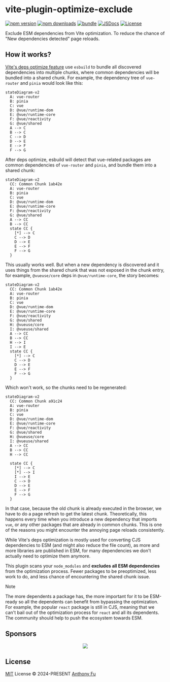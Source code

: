 # vite-plugin-optimize-exclude

[![npm version][npm-version-src]][npm-version-href]
[![npm downloads][npm-downloads-src]][npm-downloads-href]
[![bundle][bundle-src]][bundle-href]
[![JSDocs][jsdocs-src]][jsdocs-href]
[![License][license-src]][license-href]

Exclude ESM dependencies from Vite optimization. To reduce the chance of "New dependencies detected" page reloads.

## How it works?

[Vite's deps optimize feature](https://vitejs.dev/guide/dep-pre-bundling.html) use `esbuild` to bundle all discovered dependencies into multiple chunks, where common dependencies will be bundled into a shared chunk. For example, the dependency tree of `vue-router` and `pinia` would look like this:

```mermaid
stateDiagram-v2
  A: vue-router
  B: pinia
  C: vue
  D: @vue/runtime-dom
  E: @vue/runtime-core
  F: @vue/reactivity
  G: @vue/shared
  A --> C
  B --> C
  C --> D
  D --> E
  E --> F
  F --> G
```

After deps optimize, esbuild will detect that vue-related packages are common dependencies of `vue-router` and `pinia`, and bundle them into a shared chunk:

```mermaid
stateDiagram-v2
  CC: Common Chunk 1ab42e
  A: vue-router
  B: pinia
  C: vue
  D: @vue/runtime-dom
  E: @vue/runtime-core
  F: @vue/reactivity
  G: @vue/shared
  A --> CC
  B --> CC
  state CC {
    [*] --> C
    C --> D
    D --> E
    E --> F
    F --> G
  }
```

This usually works well. But when a new dependency is discovered and it uses things from the shared chunk that was not exposed in the chunk entry, for example, `@vueuse/core` deps in `@vue/runtime-core`, the story becomes:

```mermaid
stateDiagram-v2
  CC: Common Chunk 1ab42e
  A: vue-router
  B: pinia
  C: vue
  D: @vue/runtime-dom
  E: @vue/runtime-core
  F: @vue/reactivity
  G: @vue/shared
  H: @vueuse/core
  I: @vueuse/shared
  A --> CC
  B --> CC
  H --> I
  I --> E
  state CC {
    [*] --> C
    C --> D
    D --> E
    E --> F
    F --> G
  }
```

Which won't work, so the chunks need to be regenerated:

```mermaid
stateDiagram-v2
  CC: Common Chunk a91c24
  A: vue-router
  B: pinia
  C: vue
  D: @vue/runtime-dom
  E: @vue/runtime-core
  F: @vue/reactivity
  G: @vue/shared
  H: @vueuse/core
  I: @vueuse/shared
  A --> CC
  B --> CC
  H --> CC

  state CC {
    [*] --> C
    [*] --> I
    I --> E
    C --> D
    D --> E
    E --> F
    F --> G
  }
```

In that case, because the old chunk is already executed in the browser, we have to do a page refresh to get the latest chunk. Theoretically, this happens every time when you introduce a new dependency that imports `vue`, or any other packages that are already in common chunks. This is one of the reasons you might encounter the annoying page reloads consistently.

While Vite's deps optimization is mostly used for converting CJS dependencies to ESM (and might also reduce the file count), as more and more libraries are published in ESM, for many dependencies we don't actually need to optimize them anymore.

This plugin scans your `node_modules` and **excludes all ESM dependencies** from the optimization process. Fewer packages to be preoptimized, less work to do, and less chance of encountering the shared chunk issue.

> [!NOTE]
> The more dependents a package has, the more important for it to be ESM-ready so all the dependents can benefit from bypassing the optimization. For example, the popular `react` package is still in CJS, meaning that we can't bail out of the optimization process for `react` and all its dependents. The community should help to push the ecosystem towards ESM.

## Sponsors

<p align="center">
  <a href="https://cdn.jsdelivr.net/gh/antfu/static/sponsors.svg">
    <img src='https://cdn.jsdelivr.net/gh/antfu/static/sponsors.svg'/>
  </a>
</p>

## License

[MIT](./LICENSE) License © 2024-PRESENT [Anthony Fu](https://github.com/antfu)

<!-- Badges -->

[npm-version-src]: https://img.shields.io/npm/v/vite-plugin-optimize-exclude?style=flat&colorA=080f12&colorB=1fa669
[npm-version-href]: https://npmjs.com/package/vite-plugin-optimize-exclude
[npm-downloads-src]: https://img.shields.io/npm/dm/vite-plugin-optimize-exclude?style=flat&colorA=080f12&colorB=1fa669
[npm-downloads-href]: https://npmjs.com/package/vite-plugin-optimize-exclude
[bundle-src]: https://img.shields.io/bundlephobia/minzip/vite-plugin-optimize-exclude?style=flat&colorA=080f12&colorB=1fa669&label=minzip
[bundle-href]: https://bundlephobia.com/result?p=vite-plugin-optimize-exclude
[license-src]: https://img.shields.io/github/license/antfu/vite-plugin-optimize-exclude.svg?style=flat&colorA=080f12&colorB=1fa669
[license-href]: https://github.com/antfu/vite-plugin-optimize-exclude/blob/main/LICENSE
[jsdocs-src]: https://img.shields.io/badge/jsdocs-reference-080f12?style=flat&colorA=080f12&colorB=1fa669
[jsdocs-href]: https://www.jsdocs.io/package/vite-plugin-optimize-exclude
